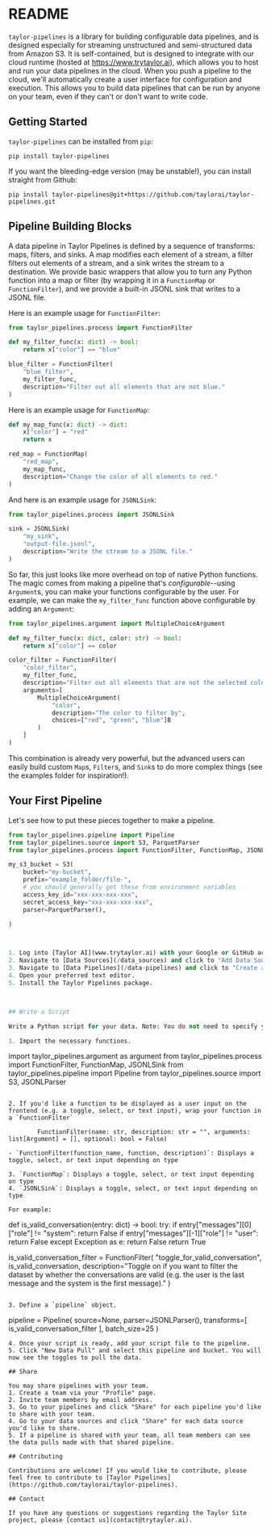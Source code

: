 # README

`taylor-pipelines` is a library for building configurable data pipelines, and is designed especially for streaming unstructured and semi-structured data from Amazon S3. It is self-contained, but is designed to integrate with our cloud runtime (hosted at https://www.trytaylor.ai), which allows you to host and run your data pipelines in the cloud. When you push a pipeline to the cloud, we'll automatically create a user interface for configuration and execution. This allows you to build data pipelines that can be run by anyone on your team, even if they can't or don't want to write code.

## Getting Started
`taylor-pipelines` can be installed from `pip`:
```
pip install taylor-pipelines
```

If you want the bleeding-edge version (may be unstable!), you can install straight from Github:
```
pip install taylor-pipelines@git+https://github.com/taylorai/taylor-pipelines.git
```

## Pipeline Building Blocks
A data pipeline in Taylor Pipelines is defined by a sequence of transforms: maps, filters, and sinks. A map modifies each element of a stream, a filter filters out elements of a stream, and a sink writes the stream to a destination. We provide basic wrappers that allow you to turn any Python function into a map or filter (by wrapping it in a `FunctionMap` or `FunctionFilter`), and we provide a built-in JSONL sink that writes to a JSONL file. 

Here is an example usage for `FunctionFilter`:
```python
from taylor_pipelines.process import FunctionFilter

def my_filter_func(x: dict) -> bool:
    return x["color"] == "blue"

blue_filter = FunctionFilter(
    "blue_filter", 
    my_filter_func,
    description="Filter out all elements that are not blue."
)
```

Here is an example usage for `FunctionMap`:
```python
def my_map_func(x: dict) -> dict:
    x["color"] = "red"
    return x

red_map = FunctionMap(
    "red_map", 
    my_map_func,
    description="Change the color of all elements to red."
)
```

And here is an example usage for `JSONLSink`:
```python
from taylor_pipelines.process import JSONLSink

sink = JSONLSink(
    "my_sink",
    "output-file.jsonl",
    description="Write the stream to a JSONL file."
)
```

So far, this just looks like more overhead on top of native Python functions. The magic comes from making a pipeline that's *configurable*--using `Argument`s, you can make your functions configurable by the user. For example, we can make the `my_filter_func` function above configurable by adding an `Argument`:
```python
from taylor_pipelines.argument import MultipleChoiceArgument

def my_filter_func(x: dict, color: str) -> bool:
    return x["color"] == color

color_filter = FunctionFilter(
    "color_filter", 
    my_filter_func,
    description="Filter out all elements that are not the selected color.",
    arguments=[
        MultipleChoiceArgument(
            "color",
            description="The color to filter by",
            choices=["red", "green", "blue"]B
        )
    ]
)
```

This combination is already very powerful, but the advanced users can easily build custom `Map`s, `Filter`s, and `Sink`s to do more complex things (see the examples folder for inspiration!).

## Your First Pipeline
Let's see how to put these pieces together to make a pipeline.
```python
from taylor_pipelines.pipeline import Pipeline
from taylor_pipelines.source import S3, ParquetParser
from taylor_pipelines.process import FunctionFilter, FunctionMap, JSONLSink

my_s3_bucket = S3(
    bucket="my-bucket",
    prefix="example_folder/file-",
    # you should generally get these from environment variables
    access_key_id="xxx-xxx-xxx-xxx",
    secret_access_key="xxx-xxx-xxx-xxx",
    parser=ParquetParser(),

)



1. Log into [Taylor AI](www.trytaylor.ai) with your Google or GitHub account. 
2. Navigate to [Data Sources](/data_sources) and click to "Add Data Source". Add your Data Source. Please ensure you are granting only the necessary permissions. Write access is not advised. 
3. Navigate to [Data Pipelines](/data-pipelines) and click to "Create a pipeline". Give your pipeline a name and click "Create". 
4. Open your preferred text editor. 
5. Install the Taylor Pipelines package. 



## Write a Script

Write a Python script for your data. Note: You do not need to specify your folder structure. This is handled on the frontend in the `Prefix` field. 

1. Import the necessary functions.
```
import taylor_pipelines.argument as argument
from taylor_pipelines.process import FunctionFilter, FunctionMap, JSONLSink
from taylor_pipelines.pipeline import Pipeline
from taylor_pipelines.source import S3, JSONLParser 
```

2. If you'd like a function to be displayed as a user input on the frontend (e.g. a toggle, select, or text input), wrap your function in a `FunctionFilter`

        FunctionFilter(name: str, description: str = "", arguments: list[Argument] = [], optional: bool = False)
        
- `FunctionFilter(function_name, function, description)`: Displays a toggle, select, or text input depending on type

3. `FunctionMap`: Displays a toggle, select, or text input depending on type
4. `JSONLSink`: Displays a toggle, select, or text input depending on type

For example: 
```
def is_valid_conversation(entry: dict) -> bool:
    try:
        if entry["messages"][0]["role"] != "system":
            return False
        if entry["messages"][-1]["role"] != "user":
            return False
    except Exception as e:
        return False
    return True

is_valid_conversation_filter = FunctionFilter(
    "toggle_for_valid_conversation", 
    is_valid_conversation, 
    description="Toggle on if you want to filter the dataset by whether the conversations are valid (e.g. the user is the last message and the system is the first message)." 
)
```

3. Define a `pipeline` object. 
```
pipeline = Pipeline(
    source=None,
    parser=JSONLParser(),
    transforms=[
        is_valid_conversation_filter
    ],
    batch_size=25
)
```
4. Once your script is ready, add your script file to the pipeline.
5. Click "New Data Pull" and select this pipeline and bucket. You will now see the toggles to pull the data. 

## Share

You may share pipelines with your team. 
1. Create a team via your "Profile" page. 
2. Invite team members by email address. 
3. Go to your pipelines and click "Share" for each pipeline you'd like to share with your team. 
4. Go to your data sources and click "Share" for each data source you'd like to share. 
5. If a pipeline is shared with your team, all team members can see the data pulls made with that shared pipeline. 

## Contributing

Contributions are welcome! If you would like to contribute, please feel free to contribute to [Taylor Pipelines](https://github.com/taylorai/taylor-pipelines).

## Contact

If you have any questions or suggestions regarding the Taylor Site project, please [contact us](contact@trytaylor.ai).
